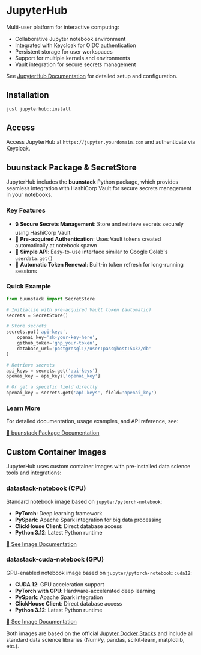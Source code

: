 # JupyterHub

Multi-user platform for interactive computing:

- Collaborative Jupyter notebook environment
- Integrated with Keycloak for OIDC authentication
- Persistent storage for user workspaces
- Support for multiple kernels and environments
- Vault integration for secure secrets management

See [JupyterHub Documentation](../docs/jupyterhub.md) for detailed setup and configuration.

## Installation

```bash
just jupyterhub::install
```

## Access

Access JupyterHub at `https://jupyter.yourdomain.com` and authenticate via Keycloak.

## buunstack Package & SecretStore

JupyterHub includes the **buunstack** Python package, which provides seamless integration with HashiCorp Vault for secure secrets management in your notebooks.

### Key Features

- 🔒 **Secure Secrets Management**: Store and retrieve secrets securely using HashiCorp Vault
- 🚀 **Pre-acquired Authentication**: Uses Vault tokens created automatically at notebook spawn
- 📱 **Simple API**: Easy-to-use interface similar to Google Colab's `userdata.get()`
- 🔄 **Automatic Token Renewal**: Built-in token refresh for long-running sessions

### Quick Example

```python
from buunstack import SecretStore

# Initialize with pre-acquired Vault token (automatic)
secrets = SecretStore()

# Store secrets
secrets.put('api-keys',
    openai_key='sk-your-key-here',
    github_token='ghp_your-token',
    database_url='postgresql://user:pass@host:5432/db'
)

# Retrieve secrets
api_keys = secrets.get('api-keys')
openai_key = api_keys['openai_key']

# Or get a specific field directly
openai_key = secrets.get('api-keys', field='openai_key')
```

### Learn More

For detailed documentation, usage examples, and API reference, see:

[📖 buunstack Package Documentation](../python-package/README.md)

## Custom Container Images

JupyterHub uses custom container images with pre-installed data science tools and integrations:

### datastack-notebook (CPU)

Standard notebook image based on `jupyter/pytorch-notebook`:

- **PyTorch**: Deep learning framework
- **PySpark**: Apache Spark integration for big data processing
- **ClickHouse Client**: Direct database access
- **Python 3.12**: Latest Python runtime

[📖 See Image Documentation](./images/datastack-notebook/README.md)

### datastack-cuda-notebook (GPU)

GPU-enabled notebook image based on `jupyter/pytorch-notebook:cuda12`:

- **CUDA 12**: GPU acceleration support
- **PyTorch with GPU**: Hardware-accelerated deep learning
- **PySpark**: Apache Spark integration
- **ClickHouse Client**: Direct database access
- **Python 3.12**: Latest Python runtime

[📖 See Image Documentation](./images/datastack-cuda-notebook/README.md)

Both images are based on the official [Jupyter Docker Stacks](https://github.com/jupyter/docker-stacks) and include all standard data science libraries (NumPy, pandas, scikit-learn, matplotlib, etc.).
